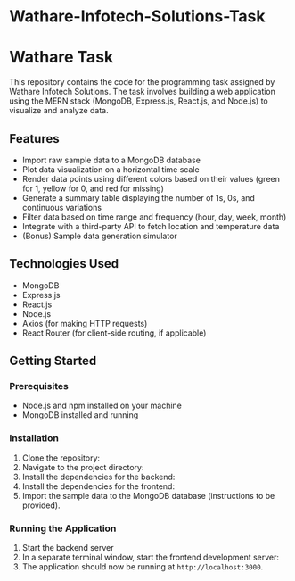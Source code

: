 # Wathare-Infotech-Solutions-Task

# Wathare Task

This repository contains the code for the programming task assigned by Wathare Infotech Solutions. The task involves building a web application using the MERN stack (MongoDB, Express.js, React.js, and Node.js) to visualize and analyze data.

## Features

- Import raw sample data to a MongoDB database
- Plot data visualization on a horizontal time scale
- Render data points using different colors based on their values (green for 1, yellow for 0, and red for missing)
- Generate a summary table displaying the number of 1s, 0s, and continuous variations
- Filter data based on time range and frequency (hour, day, week, month)
- Integrate with a third-party API to fetch location and temperature data
- (Bonus) Sample data generation simulator

## Technologies Used

- MongoDB
- Express.js
- React.js
- Node.js
- Axios (for making HTTP requests)
- React Router (for client-side routing, if applicable)

## Getting Started

### Prerequisites

- Node.js and npm installed on your machine
- MongoDB installed and running

### Installation

 1. Clone the repository:
 2. Navigate to the project directory:
 3. Install the dependencies for the backend:
 4. Install the dependencies for the frontend:
 5. Import the sample data to the MongoDB database (instructions to be provided).

### Running the Application

 1. Start the backend server
 2. In a separate terminal window, start the frontend development server:
 3.  The application should now be running at `http://localhost:3000`.
